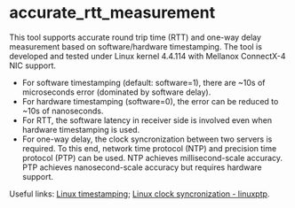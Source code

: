 # accurate_rtt_measurement

This tool supports accurate round trip time (RTT) and one-way delay measurement based on software/hardware timestamping. The tool is developed and tested under Linux kernel 4.4.114 with Mellanox ConnectX-4 NIC support. 
  - For software timestamping (default: software=1), there are ~10s of microseconds error (dominated by software delay). 
  - For hardware timestamping (software=0), the error can be reduced to ~10s of nanoseconds. 
  - For RTT, the software latency in receiver side is involved even when hardware timestamping is used. 
  - For one-way delay, the clock syncronization between two servers is required. To this end, network time protocol (NTP) and precision time protocol (PTP) can be used. NTP achieves millisecond-scale accuracy. PTP achieves nanosecond-scale accuracy but requires hardware support.

Useful links:
[Linux timestamping](https://www.kernel.org/doc/Documentation/networking/timestamping.txt); 
[Linux clock syncronization - linuxptp](https://access.redhat.com/documentation/en-us/red_hat_enterprise_linux/6/html/deployment_guide/ch-configuring_ptp_using_ptp4l).

